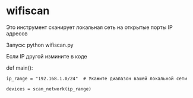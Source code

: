 # wifiscan

Это инструмент сканирует локальная сеть на открытые порты IP адресов

Запуск: python wifiscan.py

Если IP другой измините в коде

def main():

    ip_range = "192.168.1.0/24"  # Укажите диапазон вашей локальной сети 
    
    devices = scan_network(ip_range)

